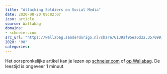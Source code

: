 ```yaml
---
title: "Attacking Soldiers on Social Media"
date: 2020-08-20 09:02:07
icon: article
source: Wallabag
domains:
- schneier.com
src_url: "https://wallabag.sanderdorigo.nl/share/6139af95ea6d32.35709973"
2020: "08"
categories:
---
```

Het oorspronkelijke artikel kan je lezen op [schneier.com](https://www.schneier.com/blog/archives/2019/02/attacking_soldi.html) of [op Wallabag](https://wallabag.sanderdorigo.nl/share/6139af95ea6d32.35709973). De leestijd is ongeveer 1 minuut.